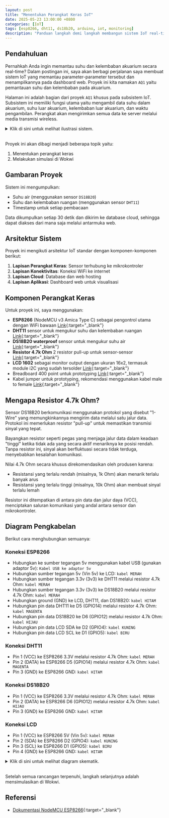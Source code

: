 ```yaml
---
layout: post
title: "Menentukan Perangkat Keras IoT"
date: 2025-05-23 13:00:00 +0800
categories: [IoT]
tags: [esp8266, dht11, ds18b20, arduino, iot, monitoring]
description: "Panduan langkah demi langkah membangun sistem IoT real-time untuk memantau suhu dan kelembaban akuarium Anda, khusus pada bagian ini adalah untuk menentukan perangkat keras yang akan digunakan."
---
```


## Pendahuluan

Pernahkah Anda ingin memantau suhu dan kelembaban akuarium secara real-time? Dalam postingan ini, saya akan berbagi perjalanan saya membuat sistem IoT yang memantau parameter-parameter tersebut dan menampilkannya pada dashboard web. Proyek ini kita namakan `AQ1` yaitu pemantauan suhu dan kelembaban pada akuarium.

Halaman ini adalah bagian dari proyek `AQ1` khusus pada subsistem IoT. Subsistem ini memiliki fungsi utama yaitu mengambil data suhu dalam akuarium, suhu luar akuarium, kelembaban luar akuarium, dan waktu pengambilan. Perangkat akan mengirimkan semua data ke server melalui media transmisi wireless.

<section class="details">
<details>
  <summary>Klik di sini untuk melihat ilustrasi sistem.</summary>
  
  <img alt="output" src="1SB0dHQb4kS_Qw5DdKjBNhzNCbvP1dHVx"/>

</details>
</section>

<br>

Proyek ini akan dibagi menjadi beberapa topik yaitu:

1. Menentukan perangkat keras
2. Melakukan simulasi di Wokwi

## Gambaran Proyek

Sistem ini mengumpulkan:

- Suhu air (menggunakan sensor `DS18B20`)
- Suhu dan kelembaban ruangan (menggunakan sensor `DHT11`)
- Timestamp untuk setiap pembacaan

Data dikumpulkan setiap 30 detik dan dikirim ke database cloud, sehingga dapat diakses dari mana saja melalui antarmuka web.

## Arsitektur Sistem

Proyek ini mengikuti arsitektur IoT standar dengan komponen-komponen berikut:

1. **Lapisan Perangkat Keras**: Sensor terhubung ke mikrokontroler
2. **Lapisan Konektivitas**: Koneksi WiFi ke internet
3. **Lapisan Cloud**: Database dan web hosting
4. **Lapisan Aplikasi**: Dashboard web untuk visualisasi

## Komponen Perangkat Keras

Untuk proyek ini, saya menggunakan:

- **ESP8266** (NodeMCU v3 Amica Type C) sebagai pengontrol utama dengan WiFi bawaan [Link](https://id.shp.ee/oTK9G8f){:target="_blank"}
- **DHT11** sensor untuk mengukur suhu dan kelembaban ruangan [Link](https://id.shp.ee/21CAyPk){:target="_blank"}
- **DS18B20 waterproof** sensor untuk mengukur suhu air [Link](https://id.shp.ee/YXFuQdJ){:target="_blank"}
- **Resistor 4.7k Ohm** 2 resistor pull-up untuk sensor-sensor [Link](https://id.shp.ee/GaZSBAG){:target="_blank"}
- **LCD 1602** sebagai monitor output dengan ukuran 16x2, termasuk module i2C yang sudah tersolder [Link](https://id.shp.ee/1ncfa3o){:target="_blank"}
- Breadboard 400 point untuk prototyping [Link](https://id.shp.ee/cK2DsDY){:target="_blank"}
- Kabel jumper untuk prototyping, rekomendasi menggunakan kabel male to female [Link](https://id.shp.ee/izo9t2m){:target="_blank"}

## Mengapa Resistor 4.7k Ohm?

Sensor DS18B20 berkomunikasi menggunakan protokol yang disebut "1-Wire" yang memungkinkannya mengirim data melalui satu jalur data. Protokol ini memerlukan resistor "pull-up" untuk memastikan transmisi sinyal yang tepat.

Bayangkan resistor seperti pegas yang menjaga jalur data dalam keadaan "tinggi" ketika tidak ada yang secara aktif menariknya ke posisi rendah. Tanpa resistor ini, sinyal akan berfluktuasi secara tidak terduga, menyebabkan kesalahan komunikasi.

Nilai 4.7k Ohm secara khusus direkomendasikan oleh produsen karena:

- Resistansi yang terlalu rendah (misalnya, 1k Ohm) akan menarik terlalu banyak arus
- Resistansi yang terlalu tinggi (misalnya, 10k Ohm) akan membuat sinyal terlalu lemah

Resistor ini ditempatkan di antara pin data dan jalur daya (VCC), menciptakan saluran komunikasi yang andal antara sensor dan mikrokontroler.

## Diagram Pengkabelan

Berikut cara menghubungkan semuanya:

### Koneksi ESP8266

- Hubungkan ke sumber tegangan 5v menggunakan kabel USB (gunakan adaptor 5v): `Kabel USB ke adaptor 5v`
- Hubungkan sumber tegangan 5v (Vin 5v) ke LCD: `kabel MERAH`
- Hubungkan sumber tegangan 3.3v (3v3) ke DHT11 melalui resistor 4.7k Ohm: `kabel MERAH`
- Hubungkan sumber tegangan 3.3v (3v3) ke DS18B20 melalui resistor 4.7k Ohm: `kabel MERAH`
- Hubungkan ground (GND) ke LCD, DHT11, dan DS18B20: `kabel HITAM`
- Hubungkan pin data DHT11 ke D5 (GPIO14) melalui resistor 4.7k Ohm: `kabel MAGENTA`
- Hubungkan pin data DS18B20 ke D6 (GPIO12) melalui resistor 4.7k Ohm: `kabel HIJAU`
- Hubungkan pin data LCD SDA ke D2 (GPIO4): `kabel KUNING`
- Hubungkan pin data LCD SCL ke D1 (GPIO5): `kabel BIRU`

### Koneksi DHT11

- Pin 1 (VCC) ke ESP8266 3.3V melalui resistor 4.7k Ohm: `kabel MERAH`
- Pin 2 (DATA) ke ESP8266 D5 (GPIO14) melalui resistor 4.7k Ohm: `kabel MAGENTA`
- Pin 3 (GND) ke ESP8266 GND: `kabel HITAM`

### Koneksi DS18B20

- Pin 1 (VCC) ke ESP8266 3.3V melalui resistor 4.7k Ohm: `kabel MERAH`
- Pin 2 (DATA) ke ESP8266 D6 (GPIO12) melalui resistor 4.7k Ohm: `kabel HIJAU`
- Pin 3 (GND) ke ESP8266 GND: `kabel HITAM`

### Koneksi LCD

- Pin 1 (VCC) ke ESP8266 5V (Vin 5v): `kabel MERAH`
- Pin 2 (SDA) ke ESP8266 D2 (GPIO4): `kabel KUNING`
- Pin 3 (SCL) ke ESP8266 D1 (GPIO5): `kabel BIRU`
- Pin 4 (GND) ke ESP8266 GND: `kabel HITAM`

<section class="details">
<details>
  <summary>Klik di sini untuk melihat diagram skematik.</summary>

  <img alt="output" src="1S7QCrEv74cECJDLS4Mq-PbtsAzVKlQK9"/>

</details>
</section>

<br>

Setelah semua rancangan terpenuhi, langkah selanjutnya adalah mensimulasikan di Wokwi.

## Referensi

- [Dokumentasi NodeMCU ESP8266](https://www.make-it.ca/nodemcu-details-specifications/){:target="_blank"}
